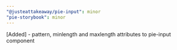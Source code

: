 ```yaml
---
"@justeattakeaway/pie-input": minor
"pie-storybook": minor
---
```


[Added] - pattern, minlength and maxlength attributes to pie-input component
